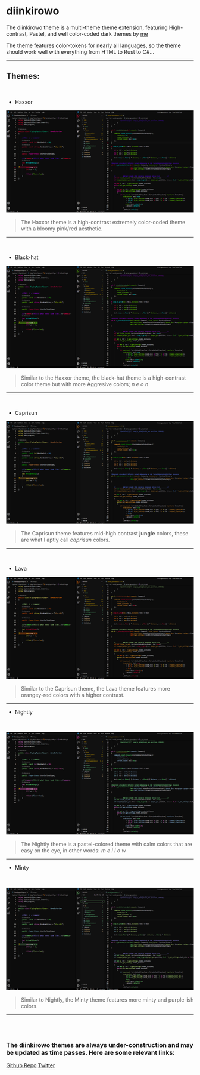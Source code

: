 
# diinkirowo
The diinkirowo theme is a multi-theme theme extension, featuring High-contrast, Pastel, and
well color-coded dark themes by [me](https://twitter.com/diinkiwiinki)

The theme features color-tokens for nearly all languages, so the theme should work well with everything from HTML to Rust to C#...
___
## Themes:

<br>

* Haxxor

![Haxxor Image](/images/HAXXOR.png)

>The Haxxor theme is a high-contrast extremely color-coded theme with a
bloomy pink/red aesthetic.
______

<br>

* Black-hat

![Black-Hat Image](/images/BLACK_HAT.png)

>Similar to the Haxxor theme, the black-hat theme is a high-contrast color theme
but with more Aggresive colors; *n e o n*
___

<br>

* Caprisun

![Caprisun Image](/images/CAPRISUN.png)


>The Caprisun theme features mid-high contrast **jungle** colors, these are what I
aptly call *caprisun* colors.
___

<br>

* Lava

![Lava Image](/images/LAVA.png)

>Similar to the Caprisun theme, the Lava theme features more orangey-red colors with
a higher contrast.
___

* Nightly

<br>

![Nightly Image](/images/NIGHTLY.png)

>The Nightly theme is a pastel-colored theme with calm colors that are
easy on the eye, in other words:  *m e l l o w*
___

* Minty

<br>

![Minty Image](/images/MINTY.png)

>Similar to Nightly, the Minty theme features more minty and purple-ish colors.
___

<br>
<br>

### The diinkirowo themes are always under-construction and may be updated as time passes. Here are some relevant links:

[Github Repo](https://github.com/diinki/diinkirowo-theme)
[Twitter](https://twitter.com/diinkiwiinki)